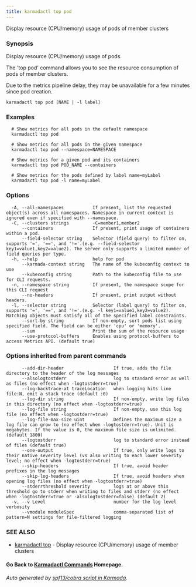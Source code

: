 ```yaml
---
title: karmadactl top pod
---
```


Display resource (CPU/memory) usage of pods of member clusters

### Synopsis

Display resource (CPU/memory) usage of pods.

 The 'top pod' command allows you to see the resource consumption of pods of member clusters.

 Due to the metrics pipeline delay, they may be unavailable for a few minutes since pod creation.

```
karmadactl top pod [NAME | -l label]
```

### Examples

```
  # Show metrics for all pods in the default namespace
  karmadactl top pod
  
  # Show metrics for all pods in the given namespace
  karmadactl top pod --namespace=NAMESPACE
  
  # Show metrics for a given pod and its containers
  karmadactl top pod POD_NAME --containers
  
  # Show metrics for the pods defined by label name=myLabel
  karmadactl top pod -l name=myLabel
```

### Options

```
  -A, --all-namespaces           If present, list the requested object(s) across all namespaces. Namespace in current context is ignored even if specified with --namespace.
  -C, --clusters strings         -C=member1,member2
      --containers               If present, print usage of containers within a pod.
      --field-selector string    Selector (field query) to filter on, supports '=', '==', and '!='.(e.g. --field-selector key1=value1,key2=value2). The server only supports a limited number of field queries per type.
  -h, --help                     help for pod
      --karmada-context string   The name of the kubeconfig context to use
      --kubeconfig string        Path to the kubeconfig file to use for CLI requests.
  -n, --namespace string         If present, the namespace scope for this CLI request
      --no-headers               If present, print output without headers.
  -l, --selector string          Selector (label query) to filter on, supports '=', '==', and '!='.(e.g. -l key1=value1,key2=value2). Matching objects must satisfy all of the specified label constraints.
      --sort-by string           If non-empty, sort pods list using specified field. The field can be either 'cpu' or 'memory'.
      --sum                      Print the sum of the resource usage
      --use-protocol-buffers     Enables using protocol-buffers to access Metrics API. (default true)
```

### Options inherited from parent commands

```
      --add-dir-header                   If true, adds the file directory to the header of the log messages
      --alsologtostderr                  log to standard error as well as files (no effect when -logtostderr=true)
      --log-backtrace-at traceLocation   when logging hits line file:N, emit a stack trace (default :0)
      --log-dir string                   If non-empty, write log files in this directory (no effect when -logtostderr=true)
      --log-file string                  If non-empty, use this log file (no effect when -logtostderr=true)
      --log-file-max-size uint           Defines the maximum size a log file can grow to (no effect when -logtostderr=true). Unit is megabytes. If the value is 0, the maximum file size is unlimited. (default 1800)
      --logtostderr                      log to standard error instead of files (default true)
      --one-output                       If true, only write logs to their native severity level (vs also writing to each lower severity level; no effect when -logtostderr=true)
      --skip-headers                     If true, avoid header prefixes in the log messages
      --skip-log-headers                 If true, avoid headers when opening log files (no effect when -logtostderr=true)
      --stderrthreshold severity         logs at or above this threshold go to stderr when writing to files and stderr (no effect when -logtostderr=true or -alsologtostderr=false) (default 2)
  -v, --v Level                          number for the log level verbosity
      --vmodule moduleSpec               comma-separated list of pattern=N settings for file-filtered logging
```

### SEE ALSO

* [karmadactl top](karmadactl_top.md)	 - Display resource (CPU/memory) usage of member clusters

#### Go Back to [Karmadactl Commands](karmadactl_index.md) Homepage.


###### Auto generated by [spf13/cobra script in Karmada](https://github.com/karmada-io/karmada/tree/master/hack/tools/genkarmadactldocs).